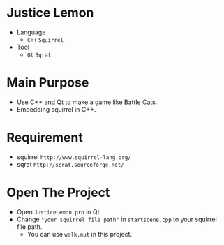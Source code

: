 # Justice Lemon
* Language
   * `C++` `Squirrel`
* Tool
   * `Qt` `Sqrat`

# Main Purpose
* Use C++ and Qt to make a game like Battle Cats.
* Embedding squirrel in C++.

# Requirement
* squirrel `http://www.squirrel-lang.org/`
* sqrat `http://scrat.sourceforge.net/`

# Open The Project
* Open `JusticeLemon.pro` in Qt.
* Change `"your squirrel file path"` in `startscene.cpp` to your squirrel file path.
   * You can use `walk.nut` in this project.
